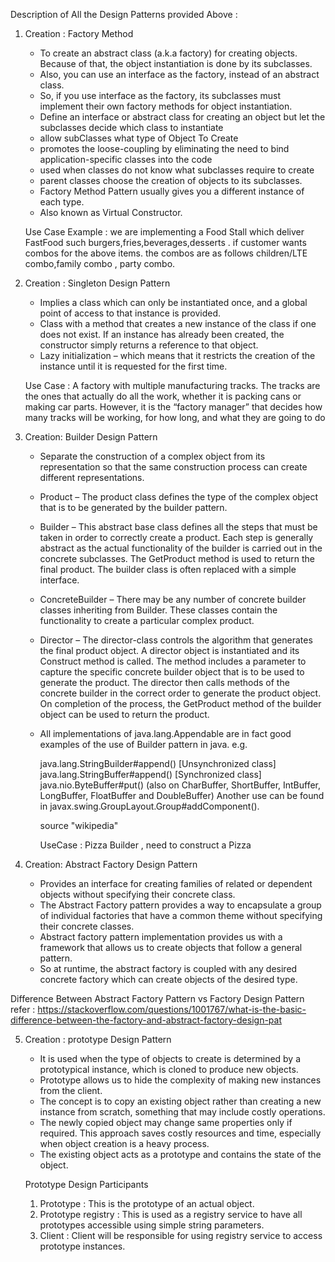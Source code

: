 Description of All the Design Patterns provided Above :

1. Creation : Factory Method

   - To create an abstract class (a.k.a factory) for creating objects. Because of that, the object instantiation is
     done by its subclasses.
   - Also, you can use an interface as the factory, instead of an abstract class.
   - So, if you use interface as the factory, its subclasses must implement their own factory methods for object
     instantiation.
   - Define an interface or abstract class for creating an object but let the subclasses decide which class to
     instantiate
   - allow subClasses what type of Object To Create
   - promotes the loose-coupling by eliminating the need to bind application-specific classes into the code
   - used when classes do not know what subclasses require to create
   - parent classes choose the creation of objects to its subclasses.
   - Factory Method Pattern usually gives you a different instance of each type.
   - Also known as Virtual Constructor.

   Use Case Example : we are implementing a Food Stall which deliver FastFood such burgers,fries,beverages,desserts . if
   customer wants combos for the above items. the combos are as follows children/LTE combo,family combo , party
   combo.


2. Creation : Singleton Design Pattern

   - Implies a class which can only be instantiated once, and a global point of access to that instance is
     provided.
   - Class with a method that creates a new instance of the class if one does not exist. If an instance has already
     been created, the constructor simply returns a reference to that object.
   - Lazy initialization – which means that it restricts the creation of the instance until it is requested for the
     first time.

   Use Case : A factory with multiple manufacturing tracks. The tracks are the ones that actually do all the work,
   whether it is packing cans or making car parts. However, it is the “factory manager” that decides how many tracks
   will be working, for how long, and what they are going to do


3. Creation: Builder Design Pattern

   - Separate the construction of a complex object from its representation so that the same construction process can
     create different representations.

   - Product – The product class defines the type of the complex object that is to be generated by the builder
     pattern.

   - Builder – This abstract base class defines all the steps that must be taken in order to correctly create a
      product. Each step is generally abstract as the actual functionality of the builder is carried out in the
      concrete
      subclasses. The GetProduct method is used to return the final product. The builder class is often replaced
      with a
      simple interface.

    - ConcreteBuilder – There may be any number of concrete builder classes inheriting from Builder. These classes
      contain the functionality to create a particular complex product.

    - Director – The director-class controls the algorithm that generates the final product object. A director
      object is
      instantiated and its Construct method is called. The method includes a parameter to capture the specific
      concrete
      builder object that is to be used to generate the product. The director then calls methods of the concrete
      builder
      in the correct order to generate the product object. On completion of the process, the GetProduct method of
      the
      builder object can be used to return the product.

    - All implementations of java.lang.Appendable are in fact good examples of the use of Builder pattern in java.
      e.g.

      java.lang.StringBuilder#append() [Unsynchronized class]
      java.lang.StringBuffer#append() [Synchronized class]
      java.nio.ByteBuffer#put() (also on CharBuffer, ShortBuffer, IntBuffer, LongBuffer, FloatBuffer and
      DoubleBuffer)
      Another use can be found in javax.swing.GroupLayout.Group#addComponent().

      source "wikipedia"

      UseCase : Pizza Builder , need to construct a Pizza

4. Creation: Abstract Factory Design Pattern

   - Provides an interface for creating families of related or dependent objects without specifying their concrete
     class.
   - The Abstract Factory pattern provides a way to encapsulate a group of individual factories that have a common
     theme without specifying their concrete classes.
   - Abstract factory pattern implementation provides us with a framework that allows us to create objects that follow
     a general pattern.
   - So at runtime, the abstract factory is coupled with any desired concrete factory which can create objects of the
     desired type.

Difference Between Abstract Factory Pattern vs Factory Design Pattern  
refer : https://stackoverflow.com/questions/1001767/what-is-the-basic-difference-between-the-factory-and-abstract-factory-design-pat

5. Creation : prototype Design Pattern
   - It is used when the type of objects to create is determined by a prototypical instance, which is cloned to produce
     new objects.
   - Prototype allows us to hide the complexity of making new instances from the client.
   - The concept is to copy an existing object rather than creating a new instance from scratch, something that may
     include costly operations.
   - The newly copied object may change same properties only if required. This approach saves costly resources and
     time, especially when object creation is a heavy process.
   - The existing object acts as a prototype and contains the state of the object.

   Prototype Design Participants

   1) Prototype : This is the prototype of an actual object.
   2) Prototype registry : This is used as a registry service to have all prototypes accessible using simple string
      parameters.
   3) Client : Client will be responsible for using registry service to access prototype instances.

